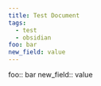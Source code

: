 ```yaml
---
title: Test Document
tags:
  - test
  - obsidian
foo: bar
new_field: value
---
```


foo:: bar
new_field:: value
